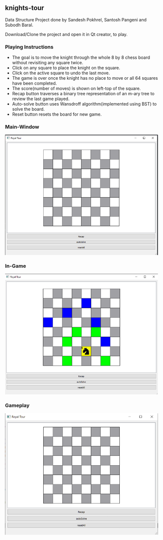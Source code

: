 ## knights-tour
Data Structure Project done by Sandesh Pokhrel, Santosh Pangeni and Subodh Baral. 

Download/Clone the project and open it in Qt creator, to play.

### Playing Instructions  
- The goal is to move the knight through the whole 8 by 8 chess board without revisiting any square twice.    
- Click on any square to place the knight on the square.  
- Click on the active square to undo the last move.  
- The game is over once the knight has no place to move or all 64 squares have been completed.    
- The score(number of moves) is shown on left-top of the square.
- Recap button traverses a binary tree representation of an m-ary tree to review the last game played.    
- Auto-solve button uses Wansdroff algorithm(implemented using BST) to solve the board.  
- Reset button resets the board for new game.  

### Main-Window
![Image-Instruction](https://github.com/sandeshpokhrel54/knights-tour/blob/main/tour1.PNG)

### In-Game
![Image-Instruction](https://github.com/sandeshpokhrel54/knights-tour/blob/main/tour2.PNG)

### Gameplay
![Image-Instruction](https://github.com/sandeshpokhrel54/knights-tour/blob/main/knight.gif) 
